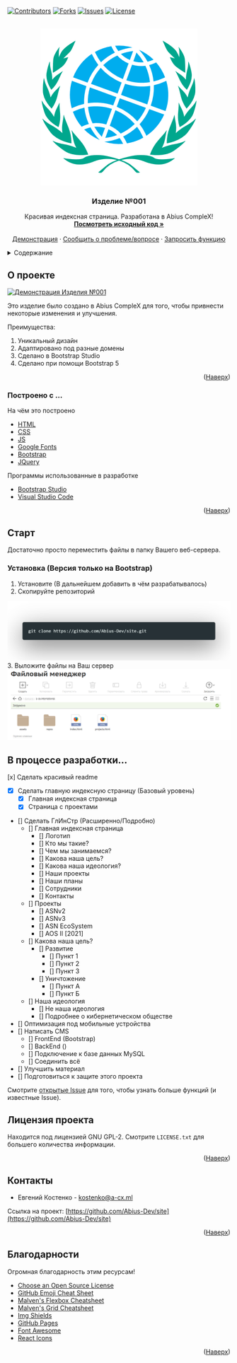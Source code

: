 <!-- Заполни чуть позже в VS ->
<!-- VS поломался :( ->
<!-- Починил VS Code ->
<div id="top"></div>


 
<!-- Таблички. Включать только когда репозиторий публичный -->

[![Contributors][contributors-shield]][contributors-url]
[![Forks][forks-shield]][forks-url]
[![Issues][issues-shield]][issues-url]
[![License][license-shield]][license-url]

<!-- Логотип -->

<br />
<div align="center">
  <a href="https://github.com/Abius-Dev/site">
    <img src=".github/0abius.png" alt="logo" width="355" height="355">
  </a>

  <h3 align="center">Изделие №001</h3>

  <p align="center">
    Красивая индексная страница. Разработана в Abius CompleX!
    <br />
    <a href="https://github.com/Abius-Dev/site"><strong>Посмотреть исходный код »</strong></a>
    <br />
    <br />
    <a href="https://a-cx.international/">Демонстрация</a>
    ·
    <a href="https://github.com/Abius-Dev/site/issues">Сообщить о проблеме/вопросе</a>
    ·
    <a href="https://github.com/Abius-Dev/site/issues">Запросить функцию</a>
  </p>
</div>

<!-- <br />
<div align="center">
  <!--  <img src="https://github.com/Abius-Dev/какой-то-там-публичный-проект/logo.png" alt="logo" width="600" height="400"> 
  Это на случай, если мы хотим слив информации о новом проекте. В прочем, нами скорее всего не заинтересуются и это лишь скрытое от многих послание для тех, кто действительно нас ценит->

  <img src=".github/0abius.png" alt="logo" width="355" height="355">
  </a>

  <h3 align="center">Изделие №1</h3>

  <p align="center">
    Создано для того, чтобы у нас была хорошая индексная страница. Разработано в Abius CompleX!
    <br />
    <a href="https://github.com/Abius-Dev/site"><strong>Посмотреть документы »</strong></a>
    <br />
    <br />
    <a href="https://github.com/Abius-Dev/site">Демонстрация</a>
    ·
    <a href="https://github.com/Abius-Dev/site/issues">Сообщить о проблеме/вопросе</a>
    ·
    <a href="https://github.com/Abius-Dev/site/issues">Запросить функцию</a>
  </p>
</div> -->



<!-- Содержание -->
<details>
  <summary>Содержание</summary>
  <ol>
    <li>
      <a href="#about-the-project">О проекте</a>
      <ul>
        <li><a href="#built-with">Построено с ...</a></li>
      </ul>
    </li>
    <li>
      <a href="#getting-started">Старт</a>
      <ul>
<!--        <li><a href="#prerequisites">Text</a></li> -->
        <li><a href="#installation">Установка</a></li>
      </ul>
    </li>
<!--    <li><a href="#usage">Использование</a></li> -->
    <li><a href="#roadmap">В процессе разработки</a></li>
<!--    <li><a href="#contributing">Contributing</a></li> -->
    <li><a href="#license">Лицензия</a></li>
    <li><a href="#contact">Контакты</a></li>
    <li><a href="#acknowledgments">Благодарности</a></li>
  </ol>
</details>



<!-- О проекте -->
## О проекте

[![Демонстрация Изделия №001][product-screenshot]](.github/774853bd-a746-4362-9c05-190055132169.url-0001.PNG)

Это изделие было создано в Abius CompleX для того, чтобы привнести некоторые изменения и улучшения.

Преимущества:
1. Уникальный дизайн
2. Адаптировано под разные домены
3. Сделано в Bootstrap Studio
4. Сделано при помощи Bootstrap 5

<p align="right">(<a href="#top">Наверх</a>)</p>



### Построено с ...

На чём это построено
 * [HTML](https://ru.wikipedia.org/wiki/HTML)
 * [CSS](https://ru.wikipedia.org/wiki/CSS)
 * [JS](https://ru.wikipedia.org/wiki/JavaScript)
 * [Google Fonts](https://fonts.google.com/)
 * [Bootstrap](https://getbootstrap.com)
 * [JQuery](https://jquery.com)

Программы использованные в разработке
 * [Bootstrap Studio](https://bootstrapstudio.io/)
 * [Visual Studio Code](https://code.visualstudio.com/)

<p align="right">(<a href="#top">Наверх</a>)</p>

<!-- ### АБВ -->


<!-- Старт -->
## Старт

Достаточно просто переместить файлы в папку Вашего веб-сервера.

### Установка (Версия только на Bootstrap)

1. Установите (В дальнейшем добавить в чём разрабатывалось)
2. Скопируйте репозиторий 
<img src=".github/ex-s/gitclone.png">
3. Выложите файлы на Ваш сервер
<img src=".github/ex-s/files.PNG">

<!-- <p align="right">(<a href="#top">Наверх</a>)</p> -->



<!-- Примеры использования -->
<!-- ## Примеры использования

Заполнить после разработки проекта. Добавить скриншоты, примеры кода и демонстрацию с каждой платформы (включая сайт). -->

<!-- _Составить HTML [документацию](http://???/public_doc/index.html)_ -->

<!-- <p align="right">(<a href="#top">Наверх>)</p> -->



<!-- To-Do -->

## В процессе разработки...

 [x] Сделать красивый readme
* [x] Сделать главную индексную страницу (Базовый уровень)
   * [x] Главная индексная страница
   * [x] Страница с проектами
* [] Сделать ГлИнСтр (Расширенно/Подробно)
   * [] Главная индексная страница
        * [] Логотип
        * [] Кто мы такие?
        * [] Чем мы занимаемся?
        * [] Какова наша цель?
        * [] Какова наша идеология?
        * [] Наши проекты
        * [] Наши планы
        * [] Сотрудники
        * [] Контакты
   * [] Проекты
        * [] ASNv2
        * [] ASNv3
        * [] ASN EcoSystem
        * [] AOS II [2021]
   * [] Какова наша цель?
        * [] Развитие 
            * [] Пункт 1
            * [] Пункт 2
            * [] Пункт 3
        * [] Уничтожение
            * [] Пункт А
            * [] Пункт Б
    * [] Наша идеология
        * [] Не наша идеология
        * [] Подробнее о кибернетическом обществе
* [] Оптимизация под мобильные устройства
* [] Написать CMS
   * [] FrontEnd (Bootstrap)
   * [] BackEnd ()
   * [] Подключение к базе данных MySQL
   * [] Соединить всё
* [] Улучшить материал
* [] Подготовиться к защите этого проекта

Смотрите [открытые Issue](https://github.com/Abius-Dev/site/issues) для того, чтобы узнать больше функций (и известные Issue).

<!-- <p align="right">(<a href="#top">Наверх</a>)</p> -->



<!-- Лицензия -->
## Лицензия проекта

Находится под лицензией GNU GPL-2. Смотрите `LICENSE.txt` для большего количества информации.

<p align="right">(<a href="#top">Наверх</a>)</p>



<!-- Контакты -->
## Контакты

* Евгений Костенко - kostenko@a-cx.ml

Ссылка на проект: [https://github.com/Abius-Dev/site](https://github.com/Abius-Dev/site)

<p align="right">(<a href="#top">Наверх</a>)</p>



<!-- Благодарность данным сервисам -->
## Благодарности

Огромная благодарность этим ресурсам!

* [Choose an Open Source License](https://choosealicense.com)
* [GitHub Emoji Cheat Sheet](https://www.webpagefx.com/tools/emoji-cheat-sheet)
* [Malven's Flexbox Cheatsheet](https://flexbox.malven.co/)
* [Malven's Grid Cheatsheet](https://grid.malven.co/)
* [Img Shields](https://shields.io)
* [GitHub Pages](https://pages.github.com)
* [Font Awesome](https://fontawesome.com)
* [React Icons](https://react-icons.github.io/react-icons/search)

<p align="right">(<a href="#top">Наверх</a>)</p>



<!-- Ссылки и изображения из этого файла -->
<!-- https://www.markdownguide.org/basic-syntax/#reference-style-links -->
[contributors-shield]: https://img.shields.io/github/contributors/abius-dev/site.svg?style=for-the-badge
[contributors-url]: https://github.com/abius-dev/site/graphs/contributors
[forks-shield]: https://img.shields.io/github/forks/abius-dev/site.svg?style=for-the-badge
[forks-url]: https://github.com/abius-dev/site/network/members
[stars-shield]: https://img.shields.io/github/stars/abius-dev/site.svg?style=for-the-badge
[stars-url]: https://github.com/abius-dev/site/stargazers
[issues-shield]: https://img.shields.io/github/issues/abius-dev/site.svg?style=for-the-badge
[issues-url]: https://github.com/abius-dev/site/issues
[license-shield]: https://img.shields.io/github/license/abius-dev/site.svg?style=for-the-badge
[license-url]: https://github.com/abius-dev/site/blob/master/LICENSE
[product-screenshot]: images/screenshot.png
